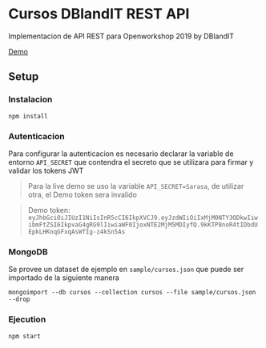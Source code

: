 # Cursos DBlandIT REST API

Implementacion de API REST para Openworkshop 2019 by DBlandIT

[Demo](http://api.iescobar.cf)

## Setup
### Instalacion
```npm install```

### Autenticacion
Para configurar la autenticacion es necesario declarar la variable de entorno ```API_SECRET``` que contendra el secreto que se utilizara para firmar y validar los tokens JWT

> Para la live demo se uso la variable  ```API_SECRET=Sarasa```, de utilizar otra, el Demo token sera invalido

> Demo token: ``` eyJhbGciOiJIUzI1NiIsInR5cCI6IkpXVCJ9.eyJzdWIiOiIxMjM0NTY3ODkwIiwibmFtZSI6IkpvaG4gRG9lIiwiaWF0IjoxNTE2MjM5MDIyfQ.9kKTP8noR4tIDbdUEpkLHKnqGFxqAsWfIg-z4kSn5As ```

### MongoDB
Se provee un dataset de ejemplo en ```sample/cursos.json``` que puede ser importado de la siguiente manera

```mongoimport --db cursos --collection cursos --file sample/cursos.json --drop```

### Ejecution
```npm start```
